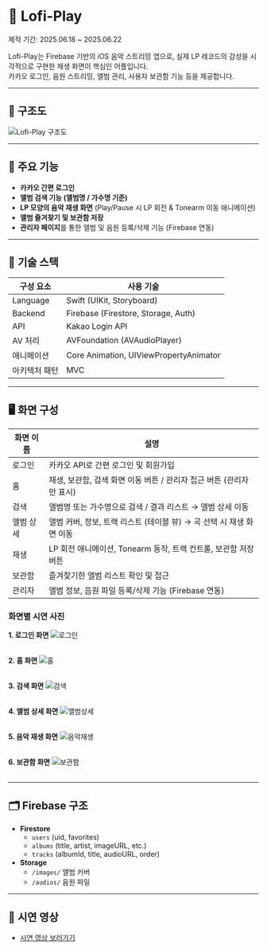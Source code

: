 # 🎵 Lofi-Play

제작 기간: 2025.06.18 ~ 2025.06.22

Lofi-Play는 Firebase 기반의 iOS 음악 스트리밍 앱으로, 실제 LP 레코드의 감성을 시각적으로 구현한 재생 화면이 핵심인 어플입니다.  
카카오 로그인, 음원 스트리밍, 앨범 관리, 사용자 보관함 기능 등을 제공합니다.<br>

---

## 🔨 구조도
![Lofi-Play 구조도](https://github.com/user-attachments/assets/567f7077-983b-4447-b03d-566492054782)


---

## 📱 주요 기능

- **카카오 간편 로그인**  
- **앨범 검색 기능 (앨범명 / 가수명 기준)**  
- **LP 모양의 음악 재생 화면** (Play/Pause 시 LP 회전 & Tonearm 이동 애니메이션)  
- **앨범 즐겨찾기 및 보관함 저장**  
- **관리자 페이지**를 통한 앨범 및 음원 등록/삭제 기능 (Firebase 연동)  

---

## 🧱 기술 스택

| 구성 요소       | 사용 기술                         |
|----------------|-----------------------------------|
| Language        | Swift (UIKit, Storyboard)        |
| Backend         | Firebase (Firestore, Storage, Auth) |
| API             | Kakao Login API                  |
| AV 처리         | AVFoundation (AVAudioPlayer)     |
| 애니메이션      | Core Animation, UIViewPropertyAnimator |
| 아키텍처 패턴   | MVC                               |

---

## 🖥️ 화면 구성

| 화면 이름       | 설명                                                         |
|----------------|------------------------------------------------------------|
| 로그인         | 카카오 API로 간편 로그인 및 회원가입                          |
| 홈             | 재생, 보관함, 검색 화면 이동 버튼 / 관리자 접근 버튼 (관리자만 표시) |
| 검색           | 앨범명 또는 가수명으로 검색 / 결과 리스트 → 앨범 상세 이동     |
| 앨범 상세      | 앨범 커버, 정보, 트랙 리스트 (테이블 뷰) → 곡 선택 시 재생 화면 이동 |
| 재생           | LP 회전 애니메이션, Tonearm 동작, 트랙 컨트롤, 보관함 저장 버튼 |
| 보관함         | 즐겨찾기한 앨범 리스트 확인 및 접근                            |
| 관리자         | 앨범 정보, 음원 파일 등록/삭제 기능 (Firebase 연동)            |<br>


### 화면별 시연 사진

**1. 로그인 화면**
![로그인](https://github.com/user-attachments/assets/21c6ac82-b9e3-4e2f-a958-6cd22436f899)<br><br>


**2. 홈 화면**
![홈](https://github.com/user-attachments/assets/728e4ad7-cf4a-427e-83e3-e9ae05e8c45c)<br><br>


**3. 검색 화면**
![검색](https://github.com/user-attachments/assets/65d8bdec-a5f0-46fb-894d-85622fad2548)<br><br>


**4. 앨범 상세 화면**
![앨범상세](https://github.com/user-attachments/assets/96e39fd7-1814-4f0c-b8c5-27ce5799a447)<br><br>


**5. 음악 재생 화면**
![음악재생](https://github.com/user-attachments/assets/ad8c7b94-2944-4cc5-893d-f8a15c40590f)<br><br>


**6. 보관함 화면**
![보관함](https://github.com/user-attachments/assets/d2dfc1ae-0ad7-44e3-8c44-a75ae5a4dd49)<br><br>


---

## 🗂️ Firebase 구조

- **Firestore**
  - `users` (uid, favorites)
  - `albums` (title, artist, imageURL, etc.)
  - `tracks` (albumId, title, audioURL, order)
- **Storage**
  - `/images/` 앨범 커버
  - `/audios/` 음원 파일

---

## 🎥 시연 영상

- [시연 영상 보러가기](https://youtu.be/TUUkYDfnQS8?si=WsskNkLIJh8sWTPa)
